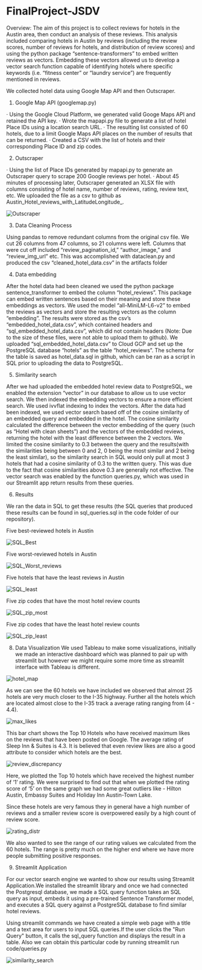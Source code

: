 # FinalProject-JSDV
Overview: The aim of this project is to collect reviews for hotels in the Austin area, then conduct an analysis of these reviews. This analysis included comparing hotels in Austin by reviews (including the review scores, number of reviews for hotels, and distribution of review scores) and using the python package “sentence-transformers” to embed written reviews as vectors. Embedding these vectors allowed us to develop a vector search function capable of identifying hotels where specific keywords (i.e. “fitness center” or “laundry service”) are frequently mentioned in reviews.

We collected hotel data using Google Map API and then Outscraper.
 
1. Google Map API (googlemap.py)
 
·  	Using the Google Cloud Platform, we generated valid Googe Maps API and retained the API key.
·  	Wrote the mapapi.py file to generate a list of hotel Place IDs using a location search URL.
·  	The resulting list consisted of 60 hotels, due to a limit Google Maps API places on the number of results that can be returned.
·  	Created a CSV with the list of hotels and their corresponding Place ID and zip codes.
 
2. Outscraper
 
·  	Using the list of Place IDs generated by mapapi.py to generate an Outscraper query to scrape 200 Google reviews per hotel.
·  	About 45 minutes of processing later, Outscraper generated an XLSX file with columns consisting of hotel name, number of reviews, rating, review text, etc. We uploaded the file as a csv to   github as Austin_Hotel_reviews_with_LatitudeLongitude_.

![Outscraper](https://github.com/JacobMcGill/FinalProject-JSDV/assets/143020777/04069a51-b29f-4e34-a74c-ce53185a94f0)

3. Data Cleaning Process

Using pandas to remove redundant columns from the original csv file. We cut 26 columns from 47 columns, so 21 columns were left. Columns that were cut off included “review_pagination_id,” “author_image,” and “review_img_url” etc. This was accomplished with dataclean.py and produced the csv “cleaned_hotel_data.csv” in the artifacts folder

4. Data embedding

After the hotel data had been cleaned we used the python package sentence_transformer to embed the column “hotel_reviews”. This package can embed written sentences based on their meaning and store these embeddings as vectors. We used the model “all-MiniLM-L6-v2” to embed the reviews as vectors and store the resulting vectors as the column “embedding”. The results were stored as the csv’s “embedded_hotel_data.csv”, which contained headers and “sql_embedded_hotel_data.csv”, which did not contain headers (Note: Due to the size of these files, were not able to upload them to github).  We uploaded “sql_embedded_hotel_data.csv” to Cloud GCP and set up the PostgreSQL database “hotels” as the table “hotel_reviews”. The schema for the table is saved as hotel_data.sql in github, which can be ran as a script in SQL prior to uploading the data to PostgreSQL.  

5. Similarity search

After we had uploaded the embedded hotel review data to PostgreSQL, we enabled the extension “vector” in our database to allow us to use vector search.  We then indexed the embedding vectors to ensure a more efficient search. We used ivvflat indexing to index the vectors. After the data had been indexed, we used vector search based off of the cosine similarity of an embedded query and embedded in the hotel. The cosine similarity calculated the difference between the vector embedding of the query (such as “Hotel with clean sheets”) and the vectors of the embedded reviews, returning the hotel with the least difference between the 2 vectors. We limited the cosine similarity to 0.3 between the query and the results(with the similarities being between 0 and 2, 0 being the most similar and 2 being the least similar), so the similarity search in SQL would only pull at most 3 hotels that had a cosine similarity of 0.3 to the written query. This was due to the fact that cosine similarities above 0.3 are generally not effective. The vector search was enabled by the function queries.py, which was used in our Streamlit app return results from these queries.

6. Results

We ran the data in SQL to get these results (the SQL queries that produced these results can be found in sql_queries.sql in the code folder of our repository).


Five best-reviewed hotels in Austin

![SQL_Best](https://github.com/JacobMcGill/FinalProject-JSDV/assets/143020777/0e69a868-ab1b-4eed-8c07-5abf0f29d6ac)

Five worst-reviewed hotels in Austin

![SQL_Worst_reviews](https://github.com/JacobMcGill/FinalProject-JSDV/assets/143020777/09cb9745-adde-45af-ab84-3dbdf5e17637)

Five hotels that have the least reviews in Austin

![SQL_least](https://github.com/JacobMcGill/FinalProject-JSDV/assets/143020777/6e0d3880-3452-41de-9c88-2ba2a7874d2d)

Five zip codes that have the most hotel review counts

![SQL_zip_most](https://github.com/JacobMcGill/FinalProject-JSDV/assets/143020777/2d31a821-fceb-4cb5-be44-ce95e1cf7288)

Five zip codes that have the least hotel review counts

![SQL_zip_least](https://github.com/JacobMcGill/FinalProject-JSDV/assets/143020777/52108b48-2cd0-406a-afa1-e117f11854a1)

8. Data Visualization
We used Tableau to make some visualizations, initially we made an interactive dashboard which was planned to pair up with streamlit but however we might require some more time as streamlit interface with Tableau is different.

![hotel_map](https://github.com/JacobMcGill/FinalProject-JSDV/assets/143020777/3c7c74d1-160e-4cb1-bb23-e7d61f195f29)

As we can see the 60 hotels we have included we observed that almost 25 hotels are very much closer to the I-35 highway. Further all the hotels which are located almost close to the I-35 track a average rating ranging from (4 - 4.4).

![max_likes](https://github.com/JacobMcGill/FinalProject-JSDV/assets/143020777/94c3ba1f-c2d4-4577-8df9-3c4b542a26b6)

This bar chart shows the Top 10 Hotels who have received maximum likes on the reviews that have been posted on Google. The average rating of Sleep Inn & Suites is 4.3. It is believed that even review likes are also a good attribute to consider which hotels are the best. 

![review_discrepancy](https://github.com/JacobMcGill/FinalProject-JSDV/assets/143020777/1f45b85c-dcc3-4c3e-ae88-424cdd7ff1ee)

Here, we plotted the Top 10 hotels which have received the highest number of ‘1’ rating. We were surprised to find out that when we plotted the rating score of ‘5’ on the same graph we had some great outliers like - Hilton Austin, Embassy Suites and Holiday Inn Austin-Town Lake.

Since these hotels are very famous they in general have a high number of reviews and a smaller review score is overpowered easily by a high count of review score. 

![rating_distr](https://github.com/JacobMcGill/FinalProject-JSDV/assets/143020777/a471fa75-aabd-4a3b-aa7e-37b19a39b3dd)

We also wanted to see the range of our rating values we calculated from the 60 hotels. The range is pretty much on the higher end where we have more people submitting positive responses. 

9. Streamlit Application
   
For our vector search engine we wanted to show our results using Streamlit Application.We installed the streamlit library and once we had connected the Postgresql database, we made a SQL query function takes an SQL query as input, embeds it using a pre-trained Sentence Transformer model, and executes a SQL query against a PostgreSQL database to find similar hotel reviews.

Using streamlit commands we have created a simple web page with a title and a text area for users to input SQL queries.If the user clicks the "Run Query" button, it calls the sql_query function and displays the result in a table. Also we can obtain this particular code by running streamlit run code/queries.py

![similarity_search](https://github.com/JacobMcGill/FinalProject-JSDV/assets/143020777/32aa684b-4848-4c06-9ba1-8b4cfda5e9fb)

